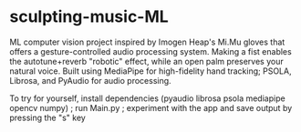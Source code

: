 # sculpting-music-ML
ML computer vision project inspired by Imogen Heap's Mi.Mu gloves that offers a gesture-controlled audio processing system. Making a fist enables the autotune+reverb "robotic" effect, while an open palm preserves your natural voice. Built using MediaPipe for high-fidelity hand tracking; PSOLA, Librosa, and PyAudio for audio processing.

To try for yourself, install dependencies (pyaudio librosa psola mediapipe opencv numpy) ; run Main.py ; experiment with the app and save output by pressing the "s" key
